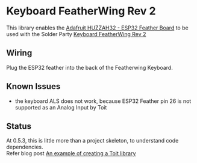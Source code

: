 # Keyboard FeatherWing Rev 2

This library enables the [Adafruit HUZZAH32 - ESP32 Feather Board](https://www.adafruit.com/product/3405) to be used with the Solder Party [Keyboard FeatherWing Rev 2](https://www.solder.party/docs/keyboard-featherwing/rev2/)

## Wiring 

Plug the ESP32 feather into the back of the Featherwing Keyboard.

## Known Issues
 - the keyboard ALS does not work, because ESP32 Feather pin 26 is not supported as an Analog Input by Toit

## Status

At 0.5.3, this is little more than a project skeleton, to understand code dependencies.  
Refer blog post [An example of creating a Toit library](https://ekorau.com/2021/09/09/Creating-Library-Example.html)

